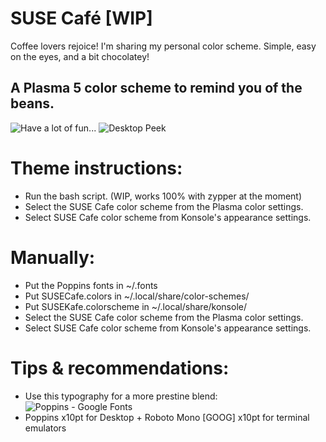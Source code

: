 # SUSE Café [WIP]
  Coffee lovers rejoice! I'm sharing my personal color scheme. Simple, easy on the eyes, and a bit chocolatey!
## A Plasma 5 color scheme to remind you of the beans.
![Have a lot of fun...](https://i.imgur.com/4EGIcud.png)
![Desktop Peek](https://i.imgur.com/IyhJa9N.png)
# Theme instructions:
* Run the bash script. (WIP, works 100% with zypper at the moment)
* Select the SUSE Cafe color scheme from the Plasma color settings.
* Select SUSE Cafe color scheme from Konsole's appearance settings.
# Manually:
* Put the Poppins fonts in ~/.fonts
* Put SUSECafe.colors in ~/.local/share/color-schemes/
* Put SUSEKafe.colorscheme in ~/.local/share/konsole/
* Select the SUSE Cafe color scheme from the Plasma color settings.
* Select SUSE Cafe color scheme from Konsole's appearance settings.
# Tips & recommendations:
* Use this typography for a more prestine blend: ![Poppins - Google Fonts](https://fonts.google.com/specimen/Poppins?query=poppins%22)
* Poppins x10pt for Desktop + Roboto Mono [GOOG] x10pt for terminal emulators
